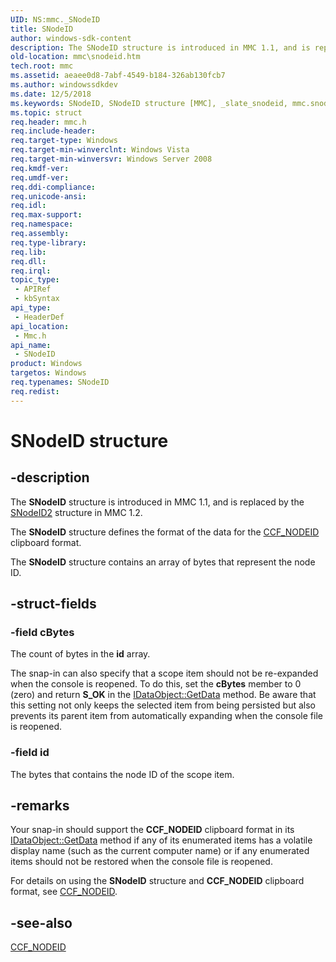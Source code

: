 ```yaml
---
UID: NS:mmc._SNodeID
title: SNodeID
author: windows-sdk-content
description: The SNodeID structure is introduced in MMC 1.1, and is replaced by the SNodeID2 structure in MMC 1.2.
old-location: mmc\snodeid.htm
tech.root: mmc
ms.assetid: aeaee0d8-7abf-4549-b184-326ab130fcb7
ms.author: windowssdkdev
ms.date: 12/5/2018
ms.keywords: SNodeID, SNodeID structure [MMC], _slate_snodeid, mmc.snodeid, mmc/SNodeID
ms.topic: struct
req.header: mmc.h
req.include-header: 
req.target-type: Windows
req.target-min-winverclnt: Windows Vista
req.target-min-winversvr: Windows Server 2008
req.kmdf-ver: 
req.umdf-ver: 
req.ddi-compliance: 
req.unicode-ansi: 
req.idl: 
req.max-support: 
req.namespace: 
req.assembly: 
req.type-library: 
req.lib: 
req.dll: 
req.irql: 
topic_type:
 - APIRef
 - kbSyntax
api_type:
 - HeaderDef
api_location:
 - Mmc.h
api_name:
 - SNodeID
product: Windows
targetos: Windows
req.typenames: SNodeID
req.redist: 
---
```


# SNodeID structure


## -description


The 
<b>SNodeID</b> structure is introduced in MMC 1.1, and is replaced by the 
<a href="https://msdn.microsoft.com/d7a0a5db-a84f-48f3-b1fb-5bccb104b62a">SNodeID2</a> structure in MMC 1.2.

The 
<b>SNodeID</b> structure defines the format of the data for the 
<a href="https://msdn.microsoft.com/12c600c7-b904-4e7a-ae78-76e90de5e0aa">CCF_NODEID</a> clipboard format.

The 
<b>SNodeID</b> structure contains an array of bytes that represent the node ID.


## -struct-fields




### -field cBytes

The count of bytes in the <b>id</b> array.

The snap-in can also specify that a scope item should not be re-expanded when the console is reopened. To do this, set the <b>cBytes</b> member to 0 (zero) and return <b>S_OK</b> in the <a href="https://msdn.microsoft.com/05118461-0438-4715-b2c2-fc2471ce38f0">IDataObject::GetData</a> method. Be aware that this setting not only keeps the selected item from being persisted but also prevents its parent item from automatically expanding when the console file is reopened.


### -field id

The bytes that contains the node ID of the scope item.


## -remarks



Your snap-in should support the <b>CCF_NODEID</b> clipboard format in its <a href="https://msdn.microsoft.com/05118461-0438-4715-b2c2-fc2471ce38f0">IDataObject::GetData</a> method if any of its enumerated items has a volatile display name (such as the current computer name) or if any enumerated items should not be restored when the console file is reopened.

For details on using the 
<b>SNodeID</b> structure and <b>CCF_NODEID</b> clipboard format, see 
<a href="https://msdn.microsoft.com/12c600c7-b904-4e7a-ae78-76e90de5e0aa">CCF_NODEID</a>.




## -see-also




<a href="https://msdn.microsoft.com/12c600c7-b904-4e7a-ae78-76e90de5e0aa">CCF_NODEID</a>
 

 

